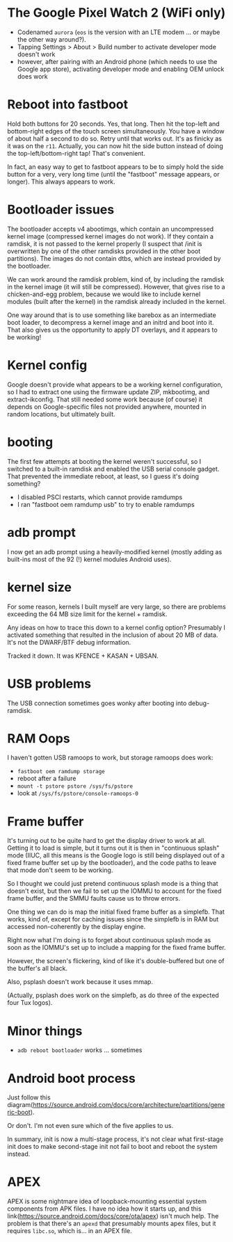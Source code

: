 # The Google Pixel Watch 2 (WiFi only)

* Codenamed `aurora` (`eos` is the version with an LTE modem ... or maybe the other way around?).
* Tapping Settings > About > Build number to activate developer mode doesn't work
* however, after pairing with an Android phone (which needs to use the Google app store), activating developer mode and enabling OEM unlock does work

# Reboot into fastboot

Hold both buttons for 20 seconds. Yes, that long. Then hit the top-left and bottom-right edges of the touch screen simultaneously. You have a window of about half a second to do so. Retry until that works out. It's as finicky as it was on the `r11`. Actually, you can now hit the side button instead of doing the top-left/bottom-right tap! That's convenient.

In fact, an easy way to get to fastboot appears to be to simply hold the side button for a very, very long time (until the "fastboot" message appears, or longer). This always appears to work.

# Bootloader issues

The bootloader accepts v4 abootimgs, which contain an uncompressed kernel image (compressed kernel images do not work). If they contain a ramdisk, it is not passed to the kernel properly (I suspect that /init is overwritten by one of the other ramdisks provided in the other boot partitions). The images do not contain dtbs, which are instead provided by the bootloader.

We can work around the ramdisk problem, kind of, by including the ramdisk in the kernel image (it will still be compressed). However, that gives rise to a chicken-and-egg problem, because we would like to include kernel modules (built after the kernel) in the ramdisk already included in the kernel.

One way around that is to use something like barebox as an intermediate boot loader, to decompress a kernel image and an initrd and boot into it. That also gives us the opportunity to apply DT overlays, and it appears to be working!

# Kernel config

Google doesn't provide what appears to be a working kernel configuration, so I had to extract one using the firmware update ZIP, mkbootimg, and extract-ikconfig. That still needed some work because (of course) it depends on Google-specific files not provided anywhere, mounted in random locations, but ultimately built.

# booting

The first few attempts at booting the kernel weren't successful, so I switched to a built-in ramdisk and enabled the USB serial console gadget. That prevented the immediate reboot, at least, so I guess it's doing something?

* I disabled PSCI restarts, which cannot provide ramdumps
* I ran "fastboot oem ramdump usb" to try to enable ramdumps

# adb prompt

I now get an adb prompt using a heavily-modified kernel (mostly adding as built-ins most of the 92 (!) kernel modules Android uses).

# kernel size

For some reason, kernels I built myself are very large, so there are problems exceeding the 64 MB size limit for the kernel + ramdisk.

Any ideas on how to trace this down to a kernel config option? Presumably I activated something that resulted in the inclusion of about 20 MB of data. It's not the DWARF/BTF debug information.

Tracked it down. It was KFENCE + KASAN + UBSAN.

# USB problems

The USB connection sometimes goes wonky after booting into debug-ramdisk.

# RAM Oops

I haven't gotten USB ramoops to work, but storage ramoops does work:

* `fastboot oem ramdump storage`
* reboot after a failure
* `mount -t pstore pstore /sys/fs/pstore`
* look at `/sys/fs/pstore/console-ramoops-0`

# Frame buffer

It's turning out to be quite hard to get the display driver to work at all. Getting it to load is simple, but it turns out it is then in "continuous splash" mode (IIUC, all this means is the Google logo is still being displayed out of a fixed frame buffer set up by the bootloader), and the code paths to leave that mode don't seem to be working.

So I thought we could just pretend continuous splash mode is a thing that doesn't exist, but then we fail to set up the IOMMU to account for the fixed frame buffer, and the SMMU faults cause us to throw errors.

One thing we can do is map the initial fixed frame buffer as a simplefb. That works, kind of, except for caching issues since the simplefb is in RAM but accessed non-coherently by the display engine.

Right now what I'm doing is to forget about continuous splash mode as soon as the IOMMU's set up to include a mapping for the fixed frame buffer.

However, the screen's flickering, kind of like it's double-buffered but one of the buffer's all black.

Also, psplash doesn't work because it uses mmap.

(Actually, psplash does work on the simplefb, as do three of the expected four Tux logos).

# Minor things

* `adb reboot bootloader` works ... sometimes

# Android boot process

Just follow this diagram(https://source.android.com/docs/core/architecture/partitions/generic-boot).

Or don't. I'm not even sure which of the five applies to us.

In summary, init is now a multi-stage process, it's not clear what first-stage init does to make second-stage init not fail to boot and reboot the system instead.

# APEX

APEX is some nightmare idea of loopback-mounting essential system components from APK files. I have no idea how it starts up, and this link(https://source.android.com/docs/core/ota/apex) isn't much help. The problem is that there's an `apexd` that presumably mounts apex files, but it requires `libc.so`, which is... in an APEX file.
